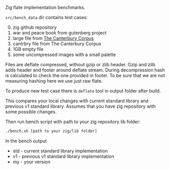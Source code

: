 Zig flate implementation benchmarks. 


`src/bench_data` dir contains test cases:

 0. zig github repository
 1. war and peace book from gutenberg project
 2. large file from [The Canterbury Corpus](https://corpus.canterbury.ac.nz)
 3. cantrbry file from The Canterbury Corpus
 4. 1GB empty file
 5. some uncompressed images with a small palette
 
 
Files are deflate compressed, without gzip or zlib header. Gzip and zlib adds
header and footer around deflate stream. During decompression hash is
calculated to check the one provided in footer. To be sure that we are not
measuring hashing here we use just raw flate.

To produce new test case there is `deflate` tool in output folder after build.

This compares your local changes with current standard library and previous v1
standard library. Assumes that you have zig repository with some possible changes.

Then run bench script with path to your zig repository lib folder: 

```sh
./bench.sh [path to your zig/lib folder]
```

In the bench output
  - std - current standard library implementation
  - v1  - previous v1 standard library implementation
  - my  - your version
  
  
